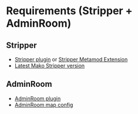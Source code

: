 # Requirements (Stripper + AdminRoom)
## Stripper
- [Stripper plugin](https://github.com/srcdslab/sm-plugin-stripper) or [Stripper Metamod Extension](https://github.com/srcdslab/mm-ext-stripper)
- [Latest Mako Stripper version](https://github.com/Moltard/CSS-ZE-Configs/blob/main/stripper-cfgs/ze_ffvii_mako_reactor_v5_3.cfg)
## AdminRoom
- [AdminRoom plugin](https://github.com/srcdslab/sm-plugin-AdminRoom)
- [AdminRoom map config](https://github.com/NiDE-gg/ZE-Configs/blob/master/cstrike/addons/sourcemod/configs/adminroom/maps/ze_FFVII_Mako_Reactor_v5_3.cfg)
